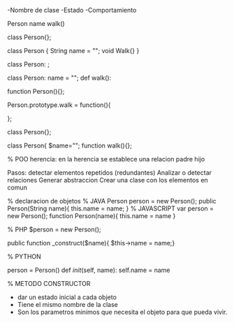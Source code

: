<!-- UML -->

-Nombre de clase
-Estado
-Comportamiento

<!-- Objeto Persona -->

Person
name
walk()

<!-- Objetos en lenguajes de programacion -->

<!-- Java -->

class Person{};

class Person {
String name = "";
void Walk{}
}

<!-- Python -->

class Person: ;

class Person:
name = "";
def walk():

<!-- JavaScript -->

function Person(){};

Person.prototype.walk = function(){

};

<!-- PHP -->

class Person{};

class Person{
$name="";
function walk(){};

% POO herencia:
en la herencia se establece una relacion padre hijo

Pasos:
detectar elementos repetidos (redundantes)
Analizar o detectar relaciones
Generar abstraccion
Crear una clase con los elementos en comun

% declaracion de objetos
% JAVA
Person person = new Person();
public Person(String name){
this.name = name;
}
% JAVASCRIPT
var person = new Person();
function Person(name){
this.name = name
}

% PHP
$person = new Person();

public function \_construct($name){
$this->name = name;}

% PYTHON

person = Person()
def _init_(self, name):
self.name = name

% METODO CONSTRUCTOR

- dar un estado inicial a cada objeto
- Tiene el mismo nombre de la clase
- Son los parametros minimos que necesita el objeto para que pueda vivir.
